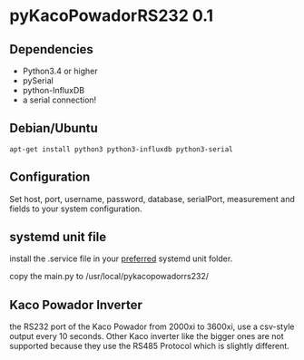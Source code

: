 # pyKacoPowadorRS232 0.1

## Dependencies
- Python3.4 or higher
- pySerial
- python-InfluxDB
- a serial connection!

## Debian/Ubuntu
```shell
apt-get install python3 python3-influxdb python3-serial
```



## Configuration
Set host, port, username, password, database, serialPort, measurement and fields to your system configuration.

## systemd unit file
install the .service file in your [preferred](https://www.freedesktop.org/software/systemd/man/systemd.unit.html#User%20Unit%20Search%20Path) systemd unit folder.

copy the main.py to /usr/local/pykacopowadorrs232/ 


## Kaco Powador Inverter

the RS232 port of the Kaco Powador from 2000xi to 3600xi, use a csv-style output every 10 seconds.
Other Kaco inverter like the bigger ones are not supported because they use the RS485 Protocol which is slightly different.

